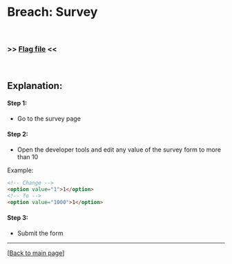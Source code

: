 # Breach: Survey


<br>

### >> [Flag file](../flag) <<

<br>


## Explanation:


#### Step 1:

- Go to the survey page

#### Step 2:

- Open the developer tools and edit any value of the survey form to more than 10

Example:
```html
<!-- Change -->
<option value="1">1</option>
<!-- To -->
<option value="1000">1</option>
```

#### Step 3:

- Submit the form


---

[[Back to main page](/#darkly)]

